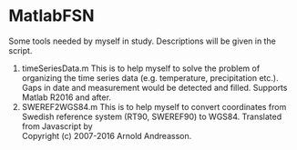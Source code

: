 # MatlabFSN
Some tools needed by myself in study.
Descriptions will be given in the script.

1. timeSeriesData.m
    This is to help myself to solve the problem of organizing the time series data (e.g. temperature, precipitation etc.).
    Gaps in date and measurement would be detected and filled.
    Supports Matlab R2016 and after.
2. SWEREF2WGS84.m
    This is to help myself to convert coordinates from Swedish reference system (RT90, SWEREF90) to WGS84. Translated from Javascript by      
    Copyright (c) 2007-2016 Arnold Andreasson.
